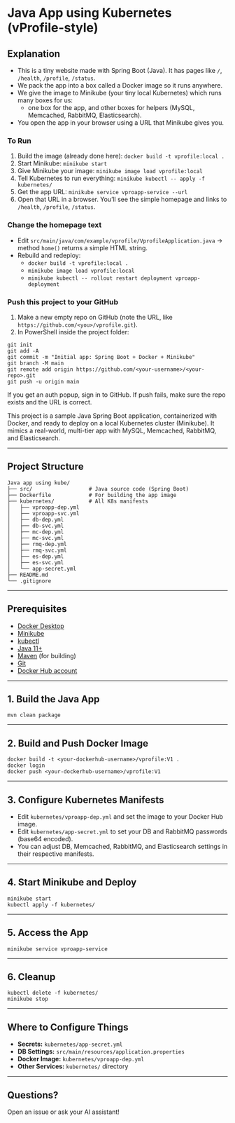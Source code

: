 # Java App using Kubernetes (vProfile-style)

## Explanation
- This is a tiny website made with Spring Boot (Java). It has pages like `/`, `/health`, `/profile`, `/status`.
- We pack the app into a box called a Docker image so it runs anywhere.
- We give the image to Minikube (your tiny local Kubernetes) which runs many boxes for us:
  - one box for the app, and other boxes for helpers (MySQL, Memcached, RabbitMQ, Elasticsearch).
- You open the app in your browser using a URL that Minikube gives you.

### To Run
1) Build the image (already done here): `docker build -t vprofile:local .`
2) Start Minikube: `minikube start`
3) Give Minikube your image: `minikube image load vprofile:local`
4) Tell Kubernetes to run everything: `minikube kubectl -- apply -f kubernetes/`
5) Get the app URL: `minikube service vproapp-service --url`
6) Open that URL in a browser. You’ll see the simple homepage and links to `/health`, `/profile`, `/status`.

### Change the homepage text
- Edit `src/main/java/com/example/vprofile/VprofileApplication.java` → method `home()` returns a simple HTML string.
- Rebuild and redeploy:
  - `docker build -t vprofile:local .`
  - `minikube image load vprofile:local`
  - `minikube kubectl -- rollout restart deployment vproapp-deployment`

### Push this project to your GitHub
1) Make a new empty repo on GitHub (note the URL, like `https://github.com/<you>/vprofile.git`).
2) In PowerShell inside the project folder:
```
git init
git add -A
git commit -m "Initial app: Spring Boot + Docker + Minikube"
git branch -M main
git remote add origin https://github.com/<your-username>/<your-repo>.git
git push -u origin main
```

If you get an auth popup, sign in to GitHub. If push fails, make sure the repo exists and the URL is correct.

This project is a sample Java Spring Boot application, containerized with Docker, and ready to deploy on a local Kubernetes cluster (Minikube). It mimics a real-world, multi-tier app with MySQL, Memcached, RabbitMQ, and Elasticsearch.

---

## Project Structure

```
Java app using kube/
├── src/                  # Java source code (Spring Boot)
├── Dockerfile            # For building the app image
├── kubernetes/           # All K8s manifests
│   ├── vproapp-dep.yml
│   ├── vproapp-svc.yml
│   ├── db-dep.yml
│   ├── db-svc.yml
│   ├── mc-dep.yml
│   ├── mc-svc.yml
│   ├── rmq-dep.yml
│   ├── rmq-svc.yml
│   ├── es-dep.yml
│   ├── es-svc.yml
│   └── app-secret.yml
├── README.md
└── .gitignore
```

---

## Prerequisites
- [Docker Desktop](https://www.docker.com/products/docker-desktop/)
- [Minikube](https://minikube.sigs.k8s.io/docs/start/)
- [kubectl](https://kubernetes.io/docs/tasks/tools/)
- [Java 11+](https://adoptium.net/)
- [Maven](https://maven.apache.org/) (for building)
- [Git](https://git-scm.com/)
- [Docker Hub account](https://hub.docker.com/)

---

## 1. Build the Java App

```
mvn clean package
```

---

## 2. Build and Push Docker Image

```
docker build -t <your-dockerhub-username>/vprofile:V1 .
docker login
docker push <your-dockerhub-username>/vprofile:V1
```

---

## 3. Configure Kubernetes Manifests

- Edit `kubernetes/vproapp-dep.yml` and set the image to your Docker Hub image.
- Edit `kubernetes/app-secret.yml` to set your DB and RabbitMQ passwords (base64 encoded).
- You can adjust DB, Memcached, RabbitMQ, and Elasticsearch settings in their respective manifests.

---

## 4. Start Minikube and Deploy

```
minikube start
kubectl apply -f kubernetes/
```

---

## 5. Access the App

```
minikube service vproapp-service
```

---

## 6. Cleanup

```
kubectl delete -f kubernetes/
minikube stop
```

---

## Where to Configure Things
- **Secrets:** `kubernetes/app-secret.yml`
- **DB Settings:** `src/main/resources/application.properties`
- **Docker Image:** `kubernetes/vproapp-dep.yml`
- **Other Services:** `kubernetes/` directory

---

## Questions?
Open an issue or ask your AI assistant! 
